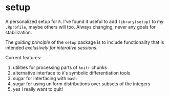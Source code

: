 setup
=====

A personalized setup for `R`.  I've found it useful to add
`library(setup)` to my `.Rprofile`, maybe others will too.  Always
changing, never any goals for stabilization.

The *guiding principle* of the `setup` package is to include
functionality that is intended *exclusively for interative sessions*.

Current features:

1. utilities for processing parts of `knitr` chunks
2. alternative interface to `R`'s symbolic differentiation tools
3. sugar for interfacing with `bash`
4. sugar for using uniform distributions over subsets of the integers
5. yes i really want to quit!
